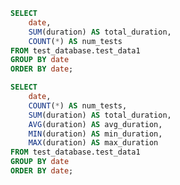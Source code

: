 ```sql table4
SELECT
    date,
    SUM(duration) AS total_duration,
    COUNT(*) AS num_tests
FROM test_database.test_data1
GROUP BY date
ORDER BY date;
```

```sql table5
SELECT
    date,
    COUNT(*) AS num_tests,
    SUM(duration) AS total_duration,
    AVG(duration) AS avg_duration,
    MIN(duration) AS min_duration,
    MAX(duration) AS max_duration
FROM test_database.test_data1
GROUP BY date
ORDER BY date;
```

<DataTable 
data={table5}
/>

<LineChart
    data={table4}
    y="total_duration"
    title="Total Duration of Tests by Month"
/>

<LineChartDualY
    data={data} 
    xField="date"
    y1Field="min_duration"
    y2Field="max_duration"
    y1AxisTitle="Min Duration"
    y2AxisTitle="Max Duration"
    xAxisTitle="Date"
    seriesName1="Min Duration"
    seriesName2="Max Duration"
/>

